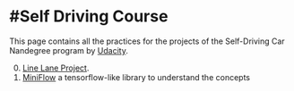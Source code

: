 #Self Driving Course
===============

This page contains all the practices for the projects of the Self-Driving Car Nandegree program by [Udacity](https://www.udacity.com/drive).

0. [Line Lane Project](https://github.com/yosoufe/SDC_flow/blob/master/Lane%20Detection.ipynb).
0. [MiniFlow](https://github.com/yosoufe/SDC_flow/blob/master/prepration%20DL.ipynb) a tensorflow-like library to understand the concepts
